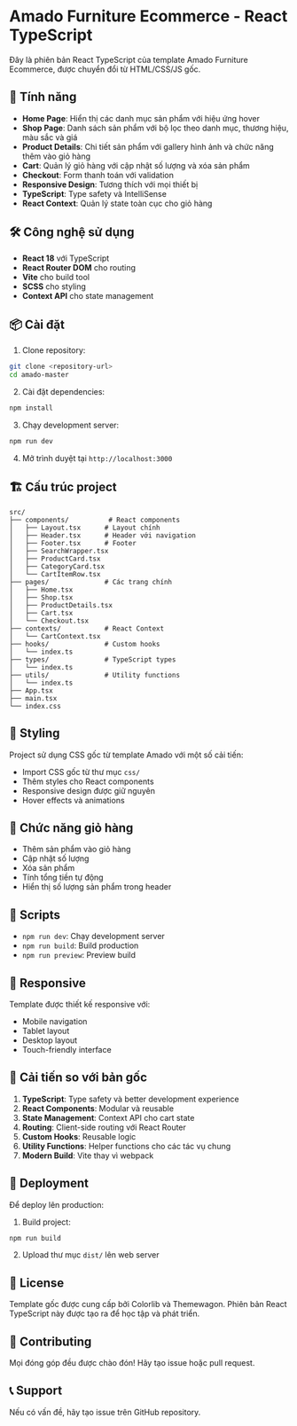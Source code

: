 # Amado Furniture Ecommerce - React TypeScript

Đây là phiên bản React TypeScript của template Amado Furniture Ecommerce, được chuyển đổi từ HTML/CSS/JS gốc.

## 🚀 Tính năng

- **Home Page**: Hiển thị các danh mục sản phẩm với hiệu ứng hover
- **Shop Page**: Danh sách sản phẩm với bộ lọc theo danh mục, thương hiệu, màu sắc và giá
- **Product Details**: Chi tiết sản phẩm với gallery hình ảnh và chức năng thêm vào giỏ hàng
- **Cart**: Quản lý giỏ hàng với cập nhật số lượng và xóa sản phẩm
- **Checkout**: Form thanh toán với validation
- **Responsive Design**: Tương thích với mọi thiết bị
- **TypeScript**: Type safety và IntelliSense
- **React Context**: Quản lý state toàn cục cho giỏ hàng

## 🛠️ Công nghệ sử dụng

- **React 18** với TypeScript
- **React Router DOM** cho routing
- **Vite** cho build tool
- **SCSS** cho styling
- **Context API** cho state management

## 📦 Cài đặt

1. Clone repository:
```bash
git clone <repository-url>
cd amado-master
```

2. Cài đặt dependencies:
```bash
npm install
```

3. Chạy development server:
```bash
npm run dev
```

4. Mở trình duyệt tại `http://localhost:3000`

## 🏗️ Cấu trúc project

```
src/
├── components/          # React components
│   ├── Layout.tsx      # Layout chính
│   ├── Header.tsx      # Header với navigation
│   ├── Footer.tsx      # Footer
│   ├── SearchWrapper.tsx
│   ├── ProductCard.tsx
│   ├── CategoryCard.tsx
│   └── CartItemRow.tsx
├── pages/              # Các trang chính
│   ├── Home.tsx
│   ├── Shop.tsx
│   ├── ProductDetails.tsx
│   ├── Cart.tsx
│   └── Checkout.tsx
├── contexts/           # React Context
│   └── CartContext.tsx
├── hooks/              # Custom hooks
│   └── index.ts
├── types/              # TypeScript types
│   └── index.ts
├── utils/              # Utility functions
│   └── index.ts
├── App.tsx
├── main.tsx
└── index.css
```

## 🎨 Styling

Project sử dụng CSS gốc từ template Amado với một số cải tiến:

- Import CSS gốc từ thư mục `css/`
- Thêm styles cho React components
- Responsive design được giữ nguyên
- Hover effects và animations

## 🛒 Chức năng giỏ hàng

- Thêm sản phẩm vào giỏ hàng
- Cập nhật số lượng
- Xóa sản phẩm
- Tính tổng tiền tự động
- Hiển thị số lượng sản phẩm trong header

## 🔧 Scripts

- `npm run dev`: Chạy development server
- `npm run build`: Build production
- `npm run preview`: Preview build

## 📱 Responsive

Template được thiết kế responsive với:
- Mobile navigation
- Tablet layout
- Desktop layout
- Touch-friendly interface

## 🎯 Cải tiến so với bản gốc

1. **TypeScript**: Type safety và better development experience
2. **React Components**: Modular và reusable
3. **State Management**: Context API cho cart state
4. **Routing**: Client-side routing với React Router
5. **Custom Hooks**: Reusable logic
6. **Utility Functions**: Helper functions cho các tác vụ chung
7. **Modern Build**: Vite thay vì webpack

## 🚀 Deployment

Để deploy lên production:

1. Build project:
```bash
npm run build
```

2. Upload thư mục `dist/` lên web server

## 📄 License

Template gốc được cung cấp bởi Colorlib và Themewagon. Phiên bản React TypeScript này được tạo ra để học tập và phát triển.

## 🤝 Contributing

Mọi đóng góp đều được chào đón! Hãy tạo issue hoặc pull request.

## 📞 Support

Nếu có vấn đề, hãy tạo issue trên GitHub repository.
